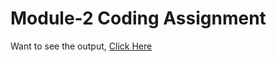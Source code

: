# Module-2 Coding Assignment

Want to see the output, [Click Here](https://aakankshaarani96.github.io/HTML-CSS-and-Javascript-for-Web-Developers/Module-2/index.html)
